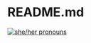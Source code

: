 # README.md
[![she/her pronouns](https://img.shields.io/badge/pronouns-xie%2Fxer-orange)](https://pronoun.is/she/her)
